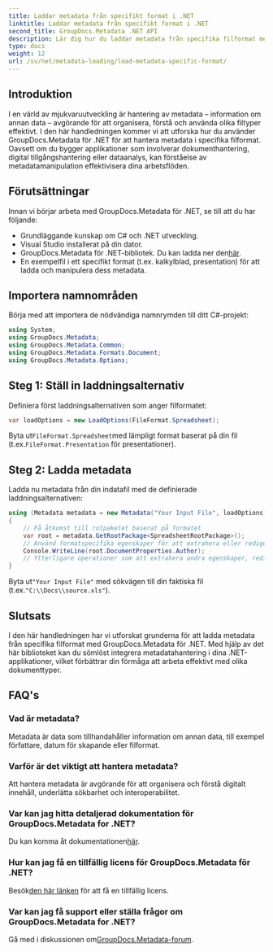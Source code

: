 ```yaml
---
title: Laddar metadata från specifikt format i .NET
linktitle: Laddar metadata från specifikt format i .NET
second_title: GroupDocs.Metadata .NET API
description: Lär dig hur du laddar metadata från specifika filformat med GroupDocs.Metadata för .NET i den här omfattande självstudien.
type: docs
weight: 12
url: /sv/net/metadata-loading/load-metadata-specific-format/
---
```

## Introduktion
I en värld av mjukvaruutveckling är hantering av metadata – information om annan data – avgörande för att organisera, förstå och använda olika filtyper effektivt. I den här handledningen kommer vi att utforska hur du använder GroupDocs.Metadata för .NET för att hantera metadata i specifika filformat. Oavsett om du bygger applikationer som involverar dokumenthantering, digital tillgångshantering eller dataanalys, kan förståelse av metadatamanipulation effektivisera dina arbetsflöden.
## Förutsättningar
Innan vi börjar arbeta med GroupDocs.Metadata för .NET, se till att du har följande:
- Grundläggande kunskap om C# och .NET utveckling.
- Visual Studio installerat på din dator.
-  GroupDocs.Metadata för .NET-bibliotek. Du kan ladda ner den[här](https://releases.groupdocs.com/metadata/net/).
- En exempelfil i ett specifikt format (t.ex. kalkylblad, presentation) för att ladda och manipulera dess metadata.

## Importera namnområden
Börja med att importera de nödvändiga namnrymden till ditt C#-projekt:
```csharp
using System;
using GroupDocs.Metadata;
using GroupDocs.Metadata.Common;
using GroupDocs.Metadata.Formats.Document;
using GroupDocs.Metadata.Options;
```

## Steg 1: Ställ in laddningsalternativ
Definiera först laddningsalternativen som anger filformatet:
```csharp
var loadOptions = new LoadOptions(FileFormat.Spreadsheet);
```
 Byta ut`FileFormat.Spreadsheet`med lämpligt format baserat på din fil (t.ex.`FileFormat.Presentation` för presentationer).
## Steg 2: Ladda metadata
Ladda nu metadata från din indatafil med de definierade laddningsalternativen:
```csharp
using (Metadata metadata = new Metadata("Your Input File", loadOptions))
{
    // Få åtkomst till rotpaketet baserat på formatet
    var root = metadata.GetRootPackage<SpreadsheetRootPackage>();
    // Använd formatspecifika egenskaper för att extrahera eller redigera metadata
    Console.WriteLine(root.DocumentProperties.Author);
    // Ytterligare operationer som att extrahera andra egenskaper, redigera metadata, etc.
}
```
 Byta ut`"Your Input File"` med sökvägen till din faktiska fil (t.ex.`"C:\\Docs\\source.xls"`).

## Slutsats
I den här handledningen har vi utforskat grunderna för att ladda metadata från specifika filformat med GroupDocs.Metadata för .NET. Med hjälp av det här biblioteket kan du sömlöst integrera metadatahantering i dina .NET-applikationer, vilket förbättrar din förmåga att arbeta effektivt med olika dokumenttyper.

## FAQ's
### Vad är metadata?
Metadata är data som tillhandahåller information om annan data, till exempel författare, datum för skapande eller filformat.
### Varför är det viktigt att hantera metadata?
Att hantera metadata är avgörande för att organisera och förstå digitalt innehåll, underlätta sökbarhet och interoperabilitet.
### Var kan jag hitta detaljerad dokumentation för GroupDocs.Metadata for .NET?
 Du kan komma åt dokumentationen[här](https://reference.groupdocs.com/metadata/net/).
### Hur kan jag få en tillfällig licens för GroupDocs.Metadata för .NET?
 Besök[den här länken](https://purchase.groupdocs.com/temporary-license/) för att få en tillfällig licens.
### Var kan jag få support eller ställa frågor om GroupDocs.Metadata for .NET?
 Gå med i diskussionen om[GroupDocs.Metadata-forum](https://forum.groupdocs.com/c/metadata/14).